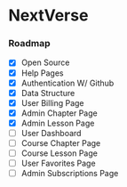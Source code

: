 # NextVerse

### Roadmap
- [x] Open Source 
- [x] Help Pages
- [x] Authentication W/ Github
- [x] Data Structure
- [x] User Billing Page
- [x] Admin Chapter Page
- [x] Admin Lesson Page
- [ ] User Dashboard
- [ ] Course Chapter Page
- [ ] Course Lesson Page
- [ ] User Favorites Page
- [ ] Admin Subscriptions Page